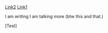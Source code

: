 [Link2](https://vimeo.com)
[Link1](https://youtube.com)

I am writing I am talking more (btw this 
and that.)

[Test]